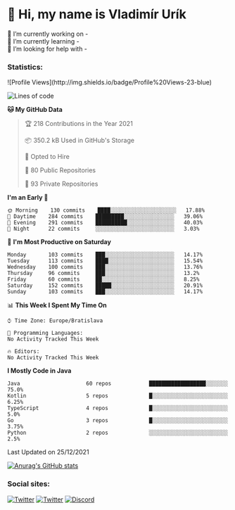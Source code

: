 <h1> 👋 Hi, my name is Vladimír Urík</h1>
<p>
 🔭 I’m currently working on -<br>
 🌱 I’m currently learning -<br>
 🤔 I’m looking for help with -<br>
</p>
<h3>Statistics:</h3>
<!--START_SECTION:waka-->
![Profile Views](http://img.shields.io/badge/Profile%20Views-23-blue)

![Lines of code](https://img.shields.io/badge/From%20Hello%20World%20I%27ve%20Written-1%20Million%20lines%20of%20code-blue)

**🐱 My GitHub Data** 

> 🏆 218 Contributions in the Year 2021
 > 
> 📦 350.2 kB Used in GitHub's Storage 
 > 
> 💼 Opted to Hire
 > 
> 📜 80 Public Repositories 
 > 
> 🔑 93 Private Repositories  
 > 
**I'm an Early 🐤** 

```text
🌞 Morning    130 commits    ████░░░░░░░░░░░░░░░░░░░░░   17.88% 
🌆 Daytime    284 commits    █████████░░░░░░░░░░░░░░░░   39.06% 
🌃 Evening    291 commits    ██████████░░░░░░░░░░░░░░░   40.03% 
🌙 Night      22 commits     ░░░░░░░░░░░░░░░░░░░░░░░░░   3.03%

```
📅 **I'm Most Productive on Saturday** 

```text
Monday       103 commits    ███░░░░░░░░░░░░░░░░░░░░░░   14.17% 
Tuesday      113 commits    ████░░░░░░░░░░░░░░░░░░░░░   15.54% 
Wednesday    100 commits    ███░░░░░░░░░░░░░░░░░░░░░░   13.76% 
Thursday     96 commits     ███░░░░░░░░░░░░░░░░░░░░░░   13.2% 
Friday       60 commits     ██░░░░░░░░░░░░░░░░░░░░░░░   8.25% 
Saturday     152 commits    █████░░░░░░░░░░░░░░░░░░░░   20.91% 
Sunday       103 commits    ███░░░░░░░░░░░░░░░░░░░░░░   14.17%

```


📊 **This Week I Spent My Time On** 

```text
⌚︎ Time Zone: Europe/Bratislava

💬 Programming Languages: 
No Activity Tracked This Week

🔥 Editors: 
No Activity Tracked This Week

```

**I Mostly Code in Java** 

```text
Java                     60 repos            ██████████████████░░░░░░░   75.0% 
Kotlin                   5 repos             █░░░░░░░░░░░░░░░░░░░░░░░░   6.25% 
TypeScript               4 repos             █░░░░░░░░░░░░░░░░░░░░░░░░   5.0% 
Go                       3 repos             █░░░░░░░░░░░░░░░░░░░░░░░░   3.75% 
Python                   2 repos             ░░░░░░░░░░░░░░░░░░░░░░░░░   2.5%

```



 Last Updated on 25/12/2021
<!--END_SECTION:waka-->

[![Anurag's GitHub stats](https://github-readme-stats.vercel.app/api?username=vladimir-urik)](https://github.com/anuraghazra/github-readme-stats)

<h3>Social sites:</h3>
<p><a href="https://twitter.com/GGGEDR" target="_blank"><img alt="Twitter" src="https://img.shields.io/badge/twitter-%231DA1F2.svg?&style=for-the-badge&logo=twitter&logoColor=white" /></a> <a href="https://www.reddit.com/user/GGGEDR" target="_blank"><img alt="Twitter" src="https://img.shields.io/badge/reddit-%23FE6262.svg?&style=for-the-badge&logo=reddit&logoColor=white" /></a> <a href="https://discord.com/users/535708984959827978" target="_blank"><img alt="Discord" src="https://img.shields.io/badge/discord-%235865f2.svg?&style=for-the-badge&logo=discord&logoColor=white" />
</p>
